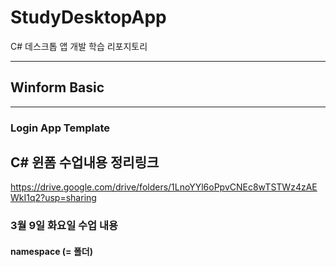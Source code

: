 # StudyDesktopApp
C# 데스크톱 앱 개발 학습 리포지토리

--------------------------
## Winform Basic
--------------------------
### Login App Template






## C# 윈폼 수업내용 정리링크
https://drive.google.com/drive/folders/1LnoYYl6oPpvCNEc8wTSTWz4zAEWkI1q2?usp=sharing

### 3월 9일 화요일 수업 내용
#### namespace (= 폴더)
